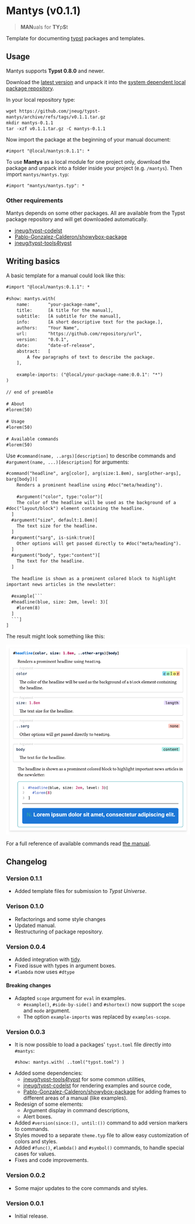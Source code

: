 # Mantys (v0.1.1)

> **MAN**uals for **TY**p**S**t

Template for documenting [typst](https://github.com/typst/typst) packages and templates.

## Usage

Mantys supports **Typst 0.8.0** and newer.

Download the [latest version](https://github.com/jneug/typst-mantys/releases/tag/v0.1.1) and unpack it into the [system dependent local package repository](https://github.com/typst/packages#local-packages).

In your local repository type:
```shell
wget https://github.com/jneug/typst-mantys/archive/refs/tags/v0.1.1.tar.gz
mkdir mantys-0.1.1
tar -xzf v0.1.1.tar.gz -C mantys-0.1.1
```

Now import the package at the beginning of your manual document:
```typst
#import "@local/mantys:0.1.1": *
```

To use **Mantys** as a local module for one project only, download the package and unpack into a folder inside your project (e.g. `/mantys`). Then import `mantys/mantys.typ`:

```typst
#import "mantys/mantys.typ": *
```

### Other requirements

Mantys depends on some other packages. All are available from the Typst package repository and will get downloaded automatically.

- [jneug/typst-codelst](https://github.com/jneug/typst-codelst)
- [Pablo-Gonzalez-Calderon/showybox-package](https://github.com/Pablo-Gonzalez-Calderon/showybox-package)
- [jneug/typst-tools4typst](https://github.com/jneug/typst-tools4typst)

## Writing basics

A basic template for a manual could look like this:

```typst
#import "@local/mantys:0.1.1": *

#show: mantys.with(
	name:		"your-package-name",
	title: 		[A title for the manual],
	subtitle: 	[A subtitle for the manual],
	info:		[A short descriptive text for the package.],
	authors:	"Your Name",
	url:		"https://github.com/repository/url",
	version:	"0.0.1",
	date:		"date-of-release",
	abstract: 	[
		A few paragraphs of text to describe the package.
	],

	example-imports: ("@local/your-package-name:0.0.1": "*")
)

// end of preamble

# About
#lorem(50)

# Usage
#lorem(50)

# Available commands
#lorem(50)

```

Use `#command(name, ..args)[description]` to describe commands and `#argument(name, ...)[description]` for arguments:

```typst
#command("headline", arg[color], arg(size:1.8em), sarg[other-args], barg[body])[
	Renders a prominent headline using #doc("meta/heading").

	#argument("color", type:"color")[
    The color of the headline will be used as the background of a #doc("layout/block") element containing the headline.
  ]
  #argument("size", default:1.8em)[
    The text size for the headline.
  ]
  #argument("sarg", is-sink:true)[
    Other options will get passed directly to #doc("meta/heading").
  ]
  #argument("body", type:"content")[
    The text for the headline.
  ]

  The headline is shown as a prominent colored block to highlight important news articles in the newsletter:

  #example[```
  #headline(blue, size: 2em, level: 3)[
    #lorem(8)
  ]
  ```]
]
```

The result might look something like this:

![Example for a headline command with Mantys](docs/assets/headline-example.png)

For a full reference of available commands read [the manual](docs/mantys-manual.pdf).

## Changelog

### Version 0.1.1

- Added template files for submission to _Typst Universe_.

### Verison 0.1.0

- Refactorings and some style changes
- Updated manual.
- Restructuring of package repository.

### Version 0.0.4

- Added integration with [tidy](https://github.com/Mc-Zen/tidy).
- Fixed issue with types in argument boxes.
- `#lambda` now uses `#dtype`

#### Breaking changes

- Adapted `scope` argument for `eval` in examples.
	- `#example()`, `#side-by-side()` and `#shortex()` now support the `scope` and `mode` argument.
	- The option `example-imports` was replaced by `examples-scope`.

### Version 0.0.3

- It is now possible to load a packages' `typst.toml` file directly into `#mantys`:
	```typst
	#show: mantys.with( ..toml("typst.toml") )
	```
- Added some dependencies:
	- [jneug/typst-tools4typst](https://github.com/jneug/typst-tools4typst) for some common utilities,
	- [jneug/typst-codelst](https://github.com/jneug/typst-codelst) for rendering examples and source code,
	- [Pablo-Gonzalez-Calderon/showybox-package](https://github.com/Pablo-Gonzalez-Calderon/showybox-package) for adding frames to different areas of a manual (like examples).
- Redesign of some elements:
	- Argument display in command descriptions,
	- Alert boxes.
- Added `#version(since:(), until:())` command to add version markers to commands.
- Styles moved to a separate `theme.typ` file to allow easy customization of colors and styles.
- Added `#func()`, `#lambda()` and `#symbol()` commands, to handle special cases for values.
- Fixes and code improvements.

### Version 0.0.2

- Some major updates to the core commands and styles.

### Version 0.0.1

- Initial release.
